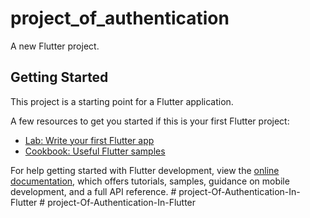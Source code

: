# project_of_authentication

A new Flutter project.

## Getting Started

This project is a starting point for a Flutter application.

A few resources to get you started if this is your first Flutter project:

- [Lab: Write your first Flutter app](https://docs.flutter.dev/get-started/codelab)
- [Cookbook: Useful Flutter samples](https://docs.flutter.dev/cookbook)

For help getting started with Flutter development, view the
[online documentation](https://docs.flutter.dev/), which offers tutorials,
samples, guidance on mobile development, and a full API reference.
#   p r o j e c t - O f - A u t h e n t i c a t i o n - I n - F l u t t e r  
 #   p r o j e c t - O f - A u t h e n t i c a t i o n - I n - F l u t t e r  
 